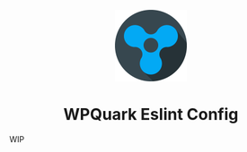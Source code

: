 <p align="center">
	<img src="logo-circular-512x512.png" alt="WPQuark Logo" height="128" width="128" />
</p>
<h1 align="center">WPQuark Eslint Config</h1>

WIP

